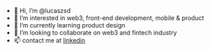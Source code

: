 - 👋 Hi, I’m @lucaszsd
- 👀 I’m interested in web3, front-end development, mobile & product
- 🌱 I’m currently learning product design
- 💞️ I’m looking to collaborate on web3 and fintech industry
- 📫 contact me at [linkedin](https://www.linkedin.com/in/lucaszsd/)

<!---
lucaszsd/lucaszsd is a ✨ special ✨ repository because its `README.md` (this file) appears on your GitHub profile.
You can click the Preview link to take a look at your changes.
--->
